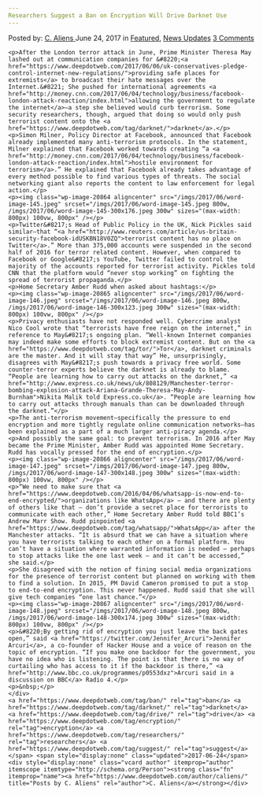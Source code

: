 ```yaml
---
Researchers Suggest a Ban on Encryption Will Drive Darknet Use
---
```

<article class="post-listing post-20855 post type-post status-publish format-standard has-post-thumbnail hentry  tag-ban tag-darknet tag-drive tag-encryption tag-researchers tag-suggest">
    <div class="post-inner">
        <span>Posted by: <a href="https://www.deepdotweb.com/author/caliens/" title="">C. Aliens </a></span>
    <span>June 24, 2017</span>
    <span>in <a href="https://www.deepdotweb.com/category/deepdot-news/" rel="category tag">Featured</a>, <a href="https://www.deepdotweb.com/category/news-updates/" rel="category tag">News Updates</a></span>
    <span><a href="https://www.deepdotweb.com/2017/06/24/researchers-suggest-ban-encryption-will-drive-darknet-use/#comments">3 Comments</a></span>
    </p>
    <div class="clear"></div>
    
    <p>After the London terror attack in June, Prime Minister Theresa May lashed out at communication companies for &#8220;<a href="https://www.deepdotweb.com/2017/06/06/uk-conservatives-pledge-control-internet-new-regulations/">providing safe places for extremists</a> to broadcast their hate messages over the Internet.&#8221; She pushed for international agreements <a href="http://money.cnn.com/2017/06/04/technology/business/facebook-london-attack-reaction/index.html">allowing the government to regulate the internet</a>—a step she believed would curb terrorism. Some security researchers, though, argued that doing so would only push terrorist content onto the <a href="https://www.deepdotweb.com/tag/darknet/">darknet</a>.</p>
    <p>Simon Milner, Policy Director at Facebook, announced that Facebook already implemented many anti-terrorism protocols. In the statement, Milner explained that Facebook worked towards creating “a <a href="http://money.cnn.com/2017/06/04/technology/business/facebook-london-attack-reaction/index.html">hostile environment for terrorism</a>.” He explained that Facebook already takes advantage of every method possible to find various types of threats. The social networking giant also reports the content to law enforcement for legal action.</p>
    <p><img class="wp-image-20864 aligncenter" src="/imgs/2017/06/word-image-145.jpeg" srcset="/imgs/2017/06/word-image-145.jpeg 800w, /imgs/2017/06/word-image-145-300x176.jpeg 300w" sizes="(max-width: 800px) 100vw, 800px" /></p>
    <p>Twitter&#8217;s Head of Public Policy in the UK, Nick Pickles said similar—that “<a href="http://www.reuters.com/article/us-britain-security-facebook-idUSKBN18V0ZQ">terrorist content has no place on Twitter</a>.” More than 375,000 accounts were suspended in the second half of 2016 for terror related content. However, when compared to Facebook or Google&#8217;s YouTube, Twitter failed to control the majority of the accounts reported for terrorist activity. Pickles told CNN that the platform would “never stop working” on fighting the spread of terrorist propaganda.</p>
    <p>Home Secretary Amber Rudd when asked about hashtags:</p>
    <p><img class="wp-image-20865 aligncenter" src="/imgs/2017/06/word-image-146.jpeg" srcset="/imgs/2017/06/word-image-146.jpeg 800w, /imgs/2017/06/word-image-146-300x123.jpeg 300w" sizes="(max-width: 800px) 100vw, 800px" /></p>
    <p>Privacy enthusiasts have not responded well. Cybercrime analyst Nico Cool wrote that “terrorists have free reign on the internet,” in reference to May&#8217;s ongoing plan. “Well-known Internet companies may indeed make some efforts to block extremist content. But on the <a href="https://www.deepdotweb.com/tag/tor/">Tor</a>, darknet criminals are the master. And it will stay that way” He, unsurprisingly, disagrees with May&#8217;s push towards a privacy free world. Some counter-terror experts believe the darknet is already to blame. “People are learning how to carry out attacks on the darknet,” <a href="http://www.express.co.uk/news/uk/808129/Manchester-terror-bombing-explosion-attack-Ariana-Grande-Theresa-May-Andy-Burnham">Nikita Malik told Express.co.uk</a>. “People are learning how to carry out attacks through manuals than can be downloaded through the darknet.”</p>
    <p>The anti-terrorism movement—specifically the pressure to end encryption and more tightly regulate online communication networks—has been explained as a part of a much larger anti-piracy agenda.</p>
    <p>And possibly the same goal: to prevent terrorism. In 2016 after May became the Prime Minister, Amber Rudd was appointed Home Secretary. Rudd has vocally pressed for the end of encryption.</p>
    <p><img class="wp-image-20866 aligncenter" src="/imgs/2017/06/word-image-147.jpeg" srcset="/imgs/2017/06/word-image-147.jpeg 800w, /imgs/2017/06/word-image-147-300x148.jpeg 300w" sizes="(max-width: 800px) 100vw, 800px" /></p>
    <p>“We need to make sure that <a href="https://www.deepdotweb.com/2016/04/06/whatsapp-is-now-end-to-end-encrypted/">organizations like Whats­App</a> — and there are plenty of others like that — don’t provide a secret place for terrorists to communicate with each other,” Home Secretary Amber Rudd told BBC1’s Andrew Marr Show. Rudd pinpointed <a href="https://www.deepdotweb.com/tag/whatsapp/">WhatsApp</a> after the Manchester attacks. “It is absurd that we can have a situation where you have ­terrorists talking to each other on a formal platform. You can’t have a situation where warranted information is needed — perhaps to stop attacks like the one last week — and it can’t be accessed,” she said.</p>
    <p>She disagreed with the notion of fining social media organizations for the presence of terrorist content but planned on working with them to find a solution. In 2015, PM David Cameron promised to put a stop to end-to-end encryption. This never happened. Rudd said that she will give tech companies “one last chance.”</p>
    <p><img class="wp-image-20867 aligncenter" src="/imgs/2017/06/word-image-148.jpeg" srcset="/imgs/2017/06/word-image-148.jpeg 800w, /imgs/2017/06/word-image-148-300x174.jpeg 300w" sizes="(max-width: 800px) 100vw, 800px" /></p>
    <p>&#8220;By getting rid of encryption you just leave the back gates open,” said <a href="https://twitter.com/Jennifer_Arcuri">Jennifer Arcuri</a>, a co-founder of Hacker House and a voice of reason on the topic of encryption. “If you make one backdoor for the government, you have no idea who is listening. The point is that there is no way of curtailing who has access to it if the backdoor is there,” <a href="http://www.bbc.co.uk/programmes/p0553dxz">Arcuri said in a discussion on BBC</a> Radio 4.</p>
    <p>&nbsp;</p>
    </div>
    <a href="https://www.deepdotweb.com/tag/ban/" rel="tag">ban</a> <a href="https://www.deepdotweb.com/tag/darknet/" rel="tag">darknet</a> <a href="https://www.deepdotweb.com/tag/drive/" rel="tag">drive</a> <a href="https://www.deepdotweb.com/tag/encryption/" rel="tag">encryption</a> <a href="https://www.deepdotweb.com/tag/researchers/" rel="tag">researchers</a> <a href="https://www.deepdotweb.com/tag/suggest/" rel="tag">suggest</a></span> <span style="display:none" class="updated">2017-06-24</span>
    <div style="display:none" class="vcard author" itemprop="author" itemscope itemtype="http://schema.org/Person"><strong class="fn" itemprop="name"><a href="https://www.deepdotweb.com/author/caliens/" title="Posts by C. Aliens" rel="author">C. Aliens</a></strong></div>
    
